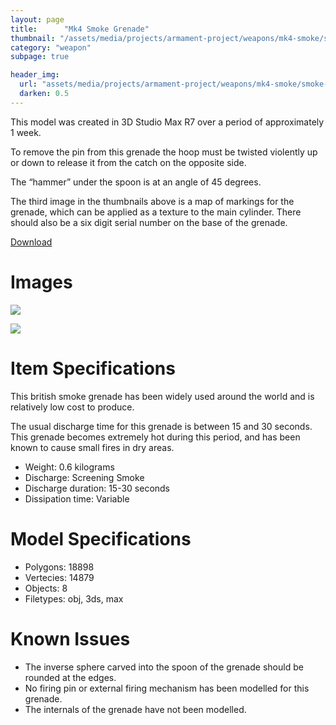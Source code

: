 ```yaml
---
layout: page
title:      "Mk4 Smoke Grenade"
thumbnail: "/assets/media/projects/armament-project/weapons/mk4-smoke/smoke-grenade-1.jpg"
category: "weapon"
subpage: true

header_img:
  url: "assets/media/projects/armament-project/weapons/mk4-smoke/smoke-grenade-1.jpg"
  darken: 0.5
---
```


This model was created in 3D Studio Max R7 over a period of approximately 1 week.

To remove the pin from this grenade the hoop must be twisted violently up or down to release it from the catch on the opposite side.

The “hammer” under the spoon is at an angle of 45 degrees.

The third image in the thumbnails above is a map of markings for the grenade, which can be applied as a texture to the main cylinder. There should also be a six digit serial number on the base of the grenade.

<a href="/download/armament-project/mk4s.zip" class="btn btn-primary">Download</a>

# Images

![](/assets/media/projects/armament-project/weapons/mk4-smoke/smoke-grenade-1.jpg)

![](/assets/media/projects/armament-project/weapons/mk4-smoke/smoke-grenade-2.jpg)

# Item Specifications

This british smoke grenade has been widely used around the world and is relatively low cost to produce.

The usual discharge time for this grenade is between 15 and 30 seconds. This grenade becomes extremely hot during this period, and has been known to cause small fires in dry areas.

  - Weight: 0.6 kilograms
  - Discharge: Screening Smoke
  - Discharge duration: 15-30 seconds
  - Dissipation time: Variable

# Model Specifications

  - Polygons: 18898
  - Vertecies: 14879
  - Objects: 8
  - Filetypes: obj, 3ds, max

# Known Issues

  - The inverse sphere carved into the spoon of the grenade should be rounded at the edges.
  - No firing pin or external firing mechanism has been modelled for this grenade.
  - The internals of the grenade have not been modelled.